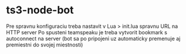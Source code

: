 # ts3-node-bot

Pre spravnu konfiguraciu treba nastavit v Lua > init.lua spravnu URL na HTTP server
Po spusteni teamspeaku je treba vytvorit bookmark s autoconnect na server (bot sa po pripojeni uz automaticky premenuje aj premiestni do svojej miestnosti)
